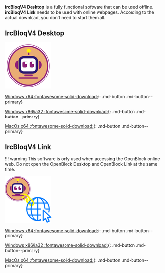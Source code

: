 **ircBloqV4 Desktop** is a fully functional software that can be used offline. **ircBloqV4 Link** needs to be used with online webpages. According to the actual download, you don’t need to start them all.

## IrcBloqV4 Desktop

![](assets/IrcBloq.png)

[Windows x64 :fontawesome-solid-download:](https://drive.google.com/uc?export=download&confirm=3Ti4&id=1NUJyIaTFJ4knzWHR8_A3MH0R8qj9j2js){: .md-button  .md-button--primary}

[Windows x86/ia32 :fontawesome-solid-download:](https://drive.google.com/uc?export=download&confirm=0iXp&id=1iNSsxyqBYY4WAgtDRuwOzS8e2t9hxPTB){: .md-button  .md-button--primary}

[MacOs x64 :fontawesome-solid-download:](https://drive.google.com/uc?export=download&confirm=rzf7&id=1-XspdPs0IzxZRIK8fb_hE7BoF5LBcXJ5){: .md-button  .md-button--primary}

## IrcBloqV4 Link

!!! warning
    This software is only used when accessing the OpenBlock online web. Do not open the OpenBlock Desktop and OpenBlock Link at the same time.

![](assets/IrcBloq-Link.png)

[Windows x64 :fontawesome-solid-download:](https://drive.google.com/uc?export=download&confirm=WSSP&id=132c-9A2jWF1UaNNcuLZB1sJN3wL-OTAM){: .md-button  .md-button--primary}

[Windows x86/ia32 :fontawesome-solid-download:](https://drive.google.com/uc?export=download&confirm=juMm&id=1Q1hwa1aP8eylJaR9g1GfVvQ93bVOg3jt){: .md-button  .md-button--primary}

[MacOs x64 :fontawesome-solid-download:](https://drive.google.com/uc?export=download&confirm=9W1-&id=12T0G3ONmwrnDGMshJKLy71Ju67ryNQky){: .md-button  .md-button--primary}
